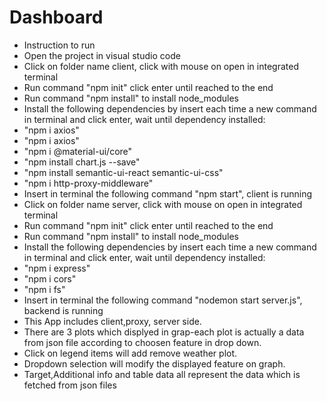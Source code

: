 <h1>Dashboard</h1>
<ul>
<li>Instruction to run<br>
<li>Open the project in visual studio code<br>
<li>Click on folder name client, click with mouse on open in integrated terminal<br>
<li>Run command "npm init" click enter until reached to the end<br>
<li>Run command "npm install"  to install node_modules<br>
<li>Install the following dependencies by insert each time a new command in terminal and click enter, wait until dependency installed: <br>
<li>"npm i axios"<br>
<li>"npm i axios"<br>
<li>"npm i @material-ui/core"<br>
<li>"npm install chart.js --save"<br>
<li>"npm install semantic-ui-react semantic-ui-css"<br>
<li>"npm i http-proxy-middleware"<br>

<li>Insert in terminal the following command "npm start", client is running<br>

<li>Click on folder name server, click with mouse on open in integrated terminal<br>

<li>Run command "npm init" click enter until reached to the end<br>
<li>Run command "npm install"  to install node_modules<br>
<li>Install the following dependencies by insert each time a new command in terminal and click enter, wait until dependency installed: <br>
<li>"npm i express"<br>
<li>"npm i cors"<br>
<li>"npm i fs"<br>

<li>Insert in terminal the following command "nodemon start server.js", backend is running<br>

<li>This App includes client,proxy, server side.<br>
<li>There are 3 plots which displyed in grap-each plot is actually a data from json file according to choosen feature in drop down.<br>
<li>Click on legend items will add remove weather plot.<br>
<li>Dropdown selection will modify the displayed feature on graph.<br>
<li>Target,Additional info and table data all represent the data which is fetched from json files<br>
</ul>